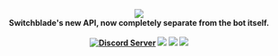 <div align="center">
  <img src="https://i.imgur.com/CVuzmcK.png"><br>
  <b>Switchblade's new API, now completely separate from the bot itself.<br>
  <br>
    <a href="https://support.switchblade.xyz/"><img src="https://img.shields.io/badge/dynamic/json.svg?style=flat-square&label=chat%20on%20Discord&colorB=7289DA&url=https%3A%2F%2Fdiscordapp.com%2Fapi%2Fservers%2F445203868624748555%2Fembed.json&query=%24.members.length&suffix=%20online" alt="Discord Server"/></a>
    <a href="https://travis-ci.org/SwitchbladeBot/api"><img src="https://img.shields.io/travis/SwitchbladeBot/api.svg?style=flat-square"/></a>
    <a href="https://david-dm.org/SwitchbladeBot/api"><img src="https://david-dm.org/SwitchbladeBot/api/status.svg?style=flat-square"/></a>
    <a href="https://david-dm.org/SwitchbladeBot/api?type=dev"><img src="https://david-dm.org/SwitchbladeBot/api/dev-status.svg?style=flat-square"/></a>
  </p>
</div>

